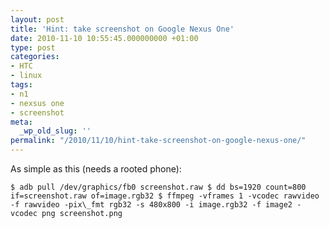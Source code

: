 ```yaml
---
layout: post
title: 'Hint: take screenshot on Google Nexus One'
date: 2010-11-10 10:55:45.000000000 +01:00
type: post
categories:
- HTC
- linux
tags:
- n1
- nexsus one
- screenshot
meta:
  _wp_old_slug: ''
permalink: "/2010/11/10/hint-take-screenshot-on-google-nexus-one/"
---
```

As simple as this (needs a rooted phone):

```
$ adb pull /dev/graphics/fb0 screenshot.raw $ dd bs=1920 count=800 if=screenshot.raw of=image.rgb32 $ ffmpeg -vframes 1 -vcodec rawvideo -f rawvideo -pix\_fmt rgb32 -s 480x800 -i image.rgb32 -f image2 -vcodec png screenshot.png
```
